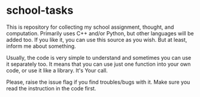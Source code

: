 # school-tasks
This is repository for collecting my school assignment, thought, and computation. Primarily uses C++ and/or Python, but other languages will be added too. If you like it, you can use this source as you wish. But at least, inform me about something.

Usually, the code is very simple to understand and sometimes you can use it separately too. It means that you can use just one function into your own code, or use it like a library. It's Your call.

Please, raise the issue flag if you find troubles/bugs with it. Make sure you read the instruction in the code first.
